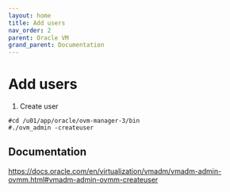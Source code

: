 ```yaml
---
layout: home
title: Add users
nav_order: 2
parent: Oracle VM
grand_parent: Documentation
---
```


Add users
=========

1. Create user
```
#cd /u01/app/oracle/ovm-manager-3/bin
#./ovm_admin -createuser
```

Documentation
-------------
https://docs.oracle.com/en/virtualization/vmadm/vmadm-admin-ovmm.html#vmadm-admin-ovmm-createuser